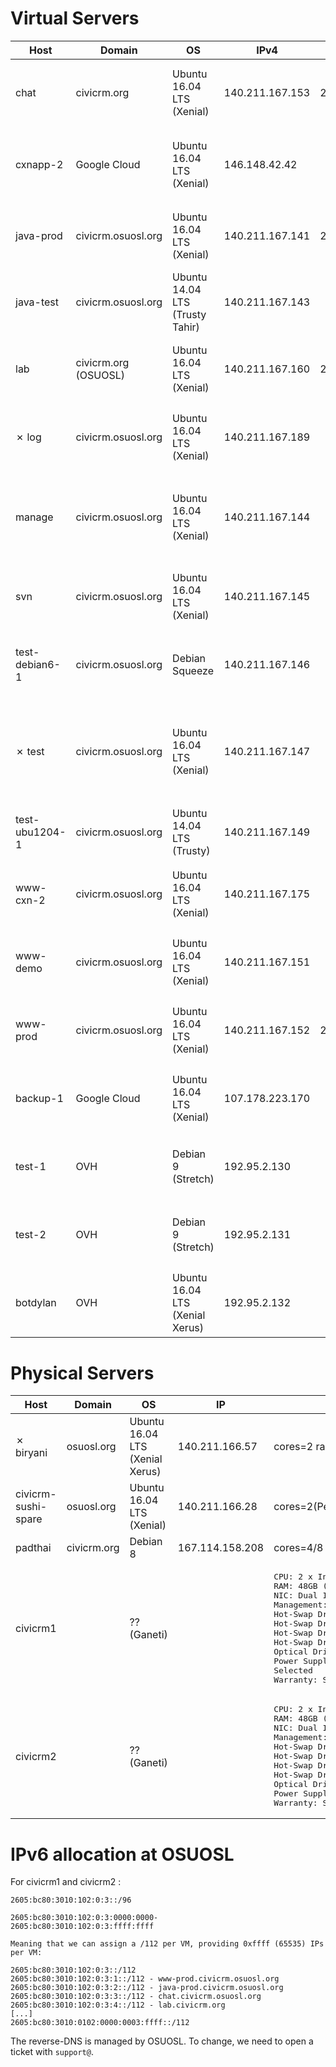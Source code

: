Virtual Servers
===============

<table>
  <thead>
    <tr>
      <th>Host</th>
      <th>Domain</th>
      <th>OS</th>
      <th>IPv4</th>
      <th>IPv6</th>
      <th>Resources</th>
      <th>Comments</th>
    </tr>
  </thead>
  <tbody>
    <tr>
      <td>chat</td>
      <td>civicrm.org</td>
      <td>Ubuntu 16.04 LTS (Xenial)</td>
      <td>140.211.167.153</td>
      <td>2605:bc80:3010:102:0:3:3:0</td>
      <th>cores=2 ram=2gb root=20gb (updated: 2016-04-23)</th>
      <td>Mattermost, Nginx</td>
    </tr>
    <tr>
      <td>cxnapp-2</td>
      <td>Google Cloud</td>
      <td>Ubuntu 16.04 LTS (Xenial)</td>
      <td>146.148.42.42</td>
      <td></td>
      <th>cores=1 ram=1gb root=10gb (updated: 2017-04-24)</th>
      <td><tt>mycivi.org</tt> and <tt>dev.mycivi.org</tt> (<a href="https://github.com/civicrm/cxnapp">cxnapp</a>, configured to run <tt>org.civicrm.profile</tt> in <tt>/srv/buildkit</tt>)</td>
    </tr>
    <tr>
      <td>java-prod</td>
      <td>civicrm.osuosl.org</td>
      <td>Ubuntu 16.04 LTS (Xenial)</td>
      <td>140.211.167.141</td>
      <td>2605:bc80:3010:102:0:3:2:0</td>
      <td>cores=2 ram=6gb root=25gb (updated: 2016-05-24)</td>
      <td>Confluence, JIRA, MySQL, Apache</td>
    </tr>
    <tr>
      <td>java-test</td>
      <td>civicrm.osuosl.org</td>
      <td>Ubuntu 14.04 LTS (Trusty Tahir)</td>
      <td>140.211.167.143</td>
      <td></td>
      <th>cores=2 ram=2 hdd=27gb (updated: 2013-11-27)</th>
      <td>OFFLINE - Confluence, JIRA, MySQL, Apache</td>
    </tr>
    <tr>
      <td>lab</td>
      <td>civicrm.org (OSUOSL)</td>
      <td>Ubuntu 16.04 LTS (Xenial)</td>
      <td>140.211.167.160</td>
      <td>2605:bc80:3010:102:0:3:4:0</td>
      <th>cores=3 ram=4gb root=50gb (updated: 2017-04-17)</th>
      <td>lab.civicrm.org (gitlab-omnibus)</td>
    </tr>
    <tr>
      <td>✗ log</td>
      <td>civicrm.osuosl.org</td>
      <td>Ubuntu 16.04 LTS (Xenial)</td>
      <td>140.211.167.189</td>
      <td></td>
      <th>cores=2 ram=2gb hdd=39gb (updated: 2015-09-25)</th>
      <td>OFFLINE Logstash (uses log.s.c instead)</td>
    </tr>
    <tr>
      <td>manage</td>
      <td>civicrm.osuosl.org</td>
      <td>Ubuntu 16.04 LTS (Xenial)</td>
      <td>140.211.167.144</td>
      <td></td>
      <th>cores=2 ram=1gb root=15gb (updated: 2014-10-27)</th>
      <td>slapd, phpldapadmin -- all firewalled to prevent remote access. For LDAP management instructions, login via SSH and run "sudo cat /root/ldap-notes.txt"</td>
    </tr>
    <tr>
      <td>svn</td>
      <td>civicrm.osuosl.org</td>
      <td>Ubuntu 16.04 LTS (Xenial)</td>
      <td>140.211.167.145</td>
      <td></td>
      <th>cores=2 ram=2gb hdd=10gb (updated: 2013-11-27)</th>
      <td>Apache, SVN (read only), ViewVC</td>
    </tr>
    <tr>
      <td>test-debian6-1</td>
      <td>civicrm.osuosl.org</td>
      <td>Debian Squeeze</td>
      <td>140.211.167.146</td>
      <td></td>
      <th>cores=2 ram=4gb root=17gb (updated: 2014-10-27)</th>
      <td>Jenkins (Slave), Apache, MySQL, Drupal, Drush</td>
    </tr>
    <tr>
      <td>✗ test</td>
      <td>civicrm.osuosl.org</td>
      <td>Ubuntu 16.04 LTS (Xenial)</td>
      <td>140.211.167.147</td>
      <td></td>
      <th>cores=2 ram=3gb root=12gb (updated: 2014-10-27) NB: currently on gcloud (test.civicrm.org)</th>
      <td>Jenkins (Master), Nginx (for HTTPS), Tomcat (for AJP)</td>
    </tr>
    <tr>
      <td>test-ubu1204-1</td>
      <td>civicrm.osuosl.org</td>
      <td>Ubuntu 14.04 LTS (Trusty)</td>
      <td>140.211.167.149</td>
      <td></td>
      <th>cores=2 ram=4 root=20gb (updated: 2018-01-11)</th>
      <td>Jenkins (Slave), Apache, MySQL, Drupal/Drush, CiviCRM</td>
    </tr>
    <tr>
      <td>www-cxn-2</td>
      <td>civicrm.osuosl.org</td>
      <td>Ubuntu 16.04 LTS (Xenial)</td>
      <td>140.211.167.175</td>
      <td></td>
      <th>cores=2 ram=1.5gb root=10gb (updated: 2015-09-20)</th>
      <td>Apache, MySQL, PHP56</td>
    </tr>
    <tr>
      <td>www-demo</td>
      <td>civicrm.osuosl.org</td>
      <td>Ubuntu 16.04 LTS (Xenial)</td>
      <td>140.211.167.151</td>
      <td></td>
      <th>cores=2 ram=4gb root=17gb (updated: 2014-10-27)</th>
      <td>Apache, MySQL, Drupal, Joomla, WordPress, CiviCRM</td>
    </tr>
    <tr>
      <td>www-prod</td>
      <td>civicrm.osuosl.org</td>
      <td>Ubuntu 16.04 LTS (Xenial)</td>
      <td>140.211.167.152</td>
      <td>2605:bc80:3010:102:0:3:1:0</td>
      <th>cores=2 ram=6gb root=25gb (updated: 2014-10-27)</th>
      <td>Nginx, MySQL, Drupal/Drush, SMF/forum.civicrm.org, alert.civicrm.org, docs.civicrm.org</td>
    </tr>
    <tr>
      <td>backup-1</td>
      <td>Google Cloud</td>
      <td>Ubuntu 16.04 LTS (Xenial)</td>
      <td>107.178.223.170</td>
      <td></td>
      <th>cores=1 ram=1.7gb root=25gb (updated: 2015-10-10)</th>
      <td>Backups</td>
    </tr>
    <tr>
      <td>test-1</td>
      <td>OVH</td>
      <td>Debian 9 (Stretch)</td>
      <td>192.95.2.130</td>
      <td></td>
      <th>cores=6 ram=20gb root=50gb (updated: 2018-09-06)</th>
      <td>Tests</td>
    </tr>
    <tr>
      <td>test-2</td>
      <td>OVH</td>
      <td>Debian 9 (Stretch)</td>
      <td>192.95.2.131</td>
      <td></td>
      <th>cores=4 ram=8gb root=50gb (updated: 2018-09-06)</th>
      <td>Tests</td>
    </tr>
    <tr>
      <td>botdylan</td>
      <td>OVH</td>
      <td>Ubuntu 16.04 LTS (Xenial Xerus)</td>
      <td>192.95.2.132</td>
      <td></td>
      <th>cores=2 ram=2gb root=25gb (updated: 2015-04-22)</th>
      <td>Tests</td>
    </tr>
  </tbody>
</table>

Physical Servers
================

<table>
  <thead>
    <tr>
      <th>Host</th>
      <th>Domain</th>
      <th>OS</th>
      <th>IP</th>
      <th>Resources</th>
      <th>Comments</th>
    </tr>
  </thead>
  <tbody>
    <tr>
      <td>✗ biryani</td>
      <td>osuosl.org</td>
      <td>Ubuntu 16.04 LTS (Xenial Xerus)</td>
      <td>140.211.166.57</td>
      <td>cores=2 ram=4gb lvmvg=175gb (updated: 2014-11-09)</td>
      <td>Releaser. L10n processor. download.civicrm.org, latest.civicrm.org.</td>
    </tr>
    <tr>
      <td>civicrm-sushi-spare</td>
      <td>osuosl.org</td>
      <td>Ubuntu 16.04 LTS (Xenial)</td>
      <td>140.211.166.28</td>
      <td>cores=2(Pentium 1403v2) ram=32gb hdd=3x600gb(10k,2.5)</td>
      <td>1+3yr wty (2015-2019?)</td>
    </tr>
    <tr>
      <td>padthai</td>
      <td>civicrm.org</td>
      <td>Debian 8</td>
      <td>167.114.158.208</td>
      <td>cores=4/8 (E5-1620v2) ram=64gb ssd=3x300gb (updated: 2016-04-07)</td>
      <td>virt-install</td>
    </tr>
    <tr>
      <td>civicrm1</td>
      <td></td>
      <td>?? (Ganeti)</td>
      <td></td>
      <td>
<pre>
CPU: 2 x Intel Xeon E5-2407, 2.2GHz (4-Core, 10MB Cache, 80W) 32nm
RAM: 48GB (6 x 8GB DDR3-1600 ECC Registered 2R DIMMs) Operating at 1600 MT/s Max
NIC: Dual Intel 82574L Gigabit Ethernet Controllers - Integrated
Management: Integrated IPMI 2.0 & KVM over LAN
Hot-Swap Drive - 1: 500GB Western Digital VelociRaptor (6Gb/s, 10K RPM, 64MB Cache) 3.5" SATA 
Hot-Swap Drive - 2: 500GB Western Digital VelociRaptor (6Gb/s, 10K RPM, 64MB Cache) 3.5" SATA 
Hot-Swap Drive - 3: 500GB Western Digital VelociRaptor (6Gb/s, 10K RPM, 64MB Cache) 3.5" SATA 
Hot-Swap Drive - 4: 180GB Intel 520 Series MLC (6Gb/s) 2.5" SATA SSD
Optical Drive: No Drive
Power Supply: Redundant 400W Power Supply with PMBus and I2C
Selected
Warranty: Std 3-Yr Warranty + 3-Yr Expanded Warranty, Next Business Day On Site - Spare Parts Req
</pre>
      </td>
    </tr>
    <tr>
      <td>civicrm2</td>
      <td></td>
      <td>?? (Ganeti)</td>
      <td></td>
      <td>
<pre>
CPU: 2 x Intel Xeon E5-2407, 2.2GHz (4-Core, 10MB Cache, 80W) 32nm
RAM: 48GB (6 x 8GB DDR3-1600 ECC Registered 2R DIMMs) Operating at 1600 MT/s Max
NIC: Dual Intel 82574L Gigabit Ethernet Controllers - Integrated
Management: Integrated IPMI 2.0 & KVM over LAN
Hot-Swap Drive - 1: 500GB Western Digital VelociRaptor (6Gb/s, 10K RPM, 64MB Cache) 3.5" SATA 
Hot-Swap Drive - 2: 500GB Western Digital VelociRaptor (6Gb/s, 10K RPM, 64MB Cache) 3.5" SATA 
Hot-Swap Drive - 3: 500GB Western Digital VelociRaptor (6Gb/s, 10K RPM, 64MB Cache) 3.5" SATA 
Hot-Swap Drive - 4: 180GB Intel 520 Series MLC (6Gb/s) 2.5" SATA SSD
Optical Drive: No Drive
Power Supply: Redundant 400W Power Supply with PMBus and I2C
Warranty: Std 3-Yr Warranty + 3-Yr Expanded Warranty, Next Business Day On Site - Spare Parts Req
</pre>
      </td>
    </tr>
  </tbody>
</table>

IPv6 allocation at OSUOSL
=========================

For civicrm1 and civicrm2 :

```
2605:bc80:3010:102:0:3::/96

2605:bc80:3010:102:0:3:0000:0000-
2605:bc80:3010:102:0:3:ffff:ffff

Meaning that we can assign a /112 per VM, providing 0xffff (65535) IPs per VM:

2605:bc80:3010:102:0:3::/112
2605:bc80:3010:102:0:3:1::/112 - www-prod.civicrm.osuosl.org
2605:bc80:3010:102:0:3:2::/112 - java-prod.civicrm.osuosl.org
2605:bc80:3010:102:0:3:3::/112 - chat.civicrm.osuosl.org
2605:bc80:3010:102:0:3:4::/112 - lab.civicrm.org
[...]
2605:bc80:3010:0102:0000:0003:ffff::/112
```

The reverse-DNS is managed by OSUOSL. To change, we need to open a ticket with `support@`.
